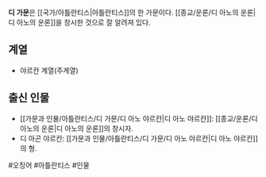 **디 가문**은 [[국가/아틀란티스|아틀란티스]]의 한 가문이다. [[종교/운론/디 아노의 운론|디 아노의 운론]]을 창시한 것으로 잘 알려져 있다.
## 계열
- 야르칸 계열(주계열)
## 출신 인물
- [[가문과 인물/아틀란티스/디 가문/디 아노 야르칸|디 아노 야르칸]]: [[종교/운론/디 아노의 운론|디 아노의 운론]]의 창시자.
- 디 아곤 야르칸: [[가문과 인물/아틀란티스/디 가문/디 아노 야르칸|디 아노 야르칸]]의 형.

#오징어 #아틀란티스 #인물 